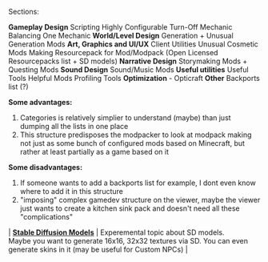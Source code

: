Sections:


**Gameplay Design**
	Scripting
	Highly Configurable
	Turn-Off Mechanic
	Balancing
	One Mechanic
**World/Level Design**
	Generation + Unusual Generation Mods
**Art, Graphics and UI/UX**
	Client Utilities
	Unusual Cosmetic Mods
	Making Resourcepack for Mod/Modpack (Open Licensed Resourcepacks list + SD models)
**Narrative Design**
	Storymaking Mods + Questing Mods
**Sound Design**
	Sound/Music Mods
**Useful utilities**
	Useful Tools
	Helpful Mods
	Profiling Tools
**Optimization** - Opticraft
**Other**
	Backports list (?)





**Some advantages:**
1. Categories is relatively simplier to understand (maybe) than just dumping all the lists in one place
2. This structure predisposes the modpacker to look at modpack making not just as some bunch of configured mods based on Minecraft, but rather at least partially as a game based on it

**Some disadvantages:**
1. If someone wants to add a backports list for example, I dont even know where to add it in this structure
2. "imposing" complex gamedev structure on the viewer, maybe the viewer just wants to create a kitchen sink pack and doesn't need all these "complications"

| **[Stable Diffusion Models](tools/sd_models.md)**                                                                                                                                                                                                                                                                                                             | Experemental topic about SD models.<br>Maybe you want to generate 16x16, 32x32 textures via SD. You can even generate skins in it (may be useful for Custom NPCs)                                                                                                                                                  |
